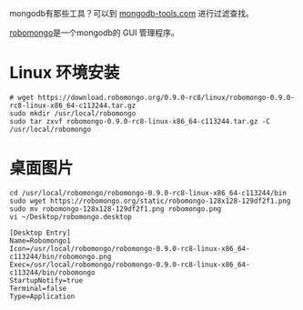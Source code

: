 

mongodb有那些工具？可以到 [mongodb-tools.com](http://mongodb-tools.com/) 进行过滤查找。

[robomongo](https://robomongo.org/download)是一个mongodb的 GUI 管理程序。

# Linux 环境安装

```
# wget https://download.robomongo.org/0.9.0-rc8/linux/robomongo-0.9.0-rc8-linux-x86_64-c113244.tar.gz
sudo mkdir /usr/local/robomongo
sudo tar zxvf robomongo-0.9.0-rc8-linux-x86_64-c113244.tar.gz -C /usr/local/robomongo
```

# 桌面图片

```
cd /usr/local/robomongo/robomongo-0.9.0-rc8-linux-x86_64-c113244/bin
sudo wget https://robomongo.org/static/robomongo-128x128-129df2f1.png
sudo mv robomongo-128x128-129df2f1.png robomongo.png
vi ~/Desktop/robomongo.desktop

[Desktop Entry]                                      
Name=Robomongo1
Icon=/usr/local/robomongo/robomongo-0.9.0-rc8-linux-x86_64-c113244/bin/robomongo.png
Exec=/usr/local/robomongo/robomongo-0.9.0-rc8-linux-x86_64-c113244/bin/robomongo
StartupNotify=true
Terminal=false
Type=Application

```